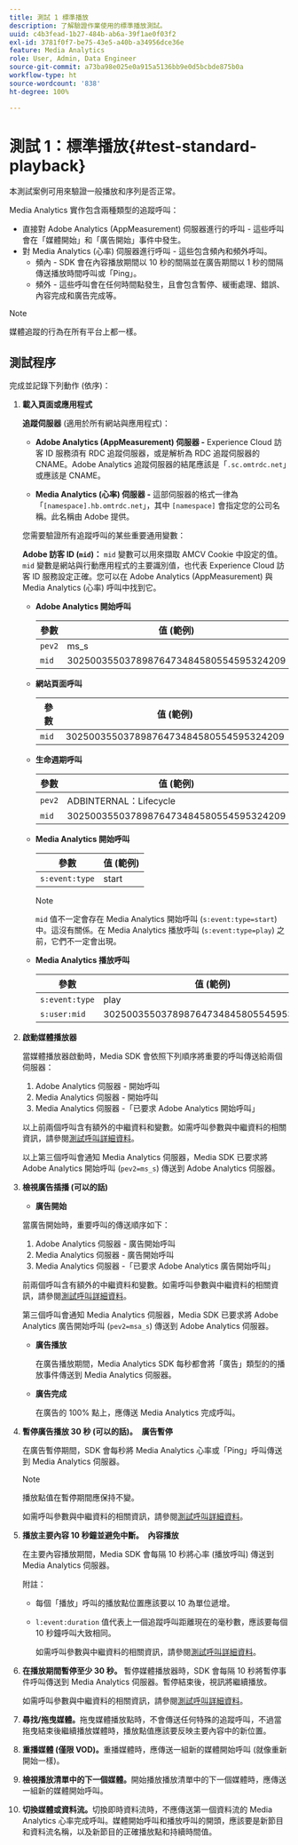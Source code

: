 ```yaml
---
title: 測試 1 標準播放
description: 了解驗證作業使用的標準播放測試。
uuid: c4b3fead-1b27-484b-ab6a-39f1ae0f03f2
exl-id: 3781f0f7-be75-43e5-a40b-a34956dce36e
feature: Media Analytics
role: User, Admin, Data Engineer
source-git-commit: a73ba98e025e0a915a5136bb9e0d5bcbde875b0a
workflow-type: ht
source-wordcount: '838'
ht-degree: 100%

---
```


# 測試 1：標準播放{#test-standard-playback}

本測試案例可用來驗證一般播放和序列是否正常。

Media Analytics 實作包含兩種類型的追蹤呼叫：
* 直接對 Adobe Analytics (AppMeasurement) 伺服器進行的呼叫 - 這些呼叫會在「媒體開始」和「廣告開始」事件中發生。
* 對 Media Analytics (心率) 伺服器進行呼叫 - 這些包含頻內和頻外呼叫。
   * 頻內 - SDK 會在內容播放期間以 10 秒的間隔並在廣告期間以 1 秒的間隔傳送播放時間呼叫或「Ping」。
   * 頻外 - 這些呼叫會在任何時間點發生，且會包含暫停、緩衝處理、錯誤、內容完成和廣告完成等。

>[!NOTE]
>媒體追蹤的行為在所有平台上都一樣。

## 測試程序

完成並記錄下列動作 (依序)：

1. **載入頁面或應用程式**

   **追蹤伺服器** (適用於所有網站與應用程式)：

   * **Adobe Analytics (AppMeasurement) 伺服器 -** Experience Cloud 訪客 ID 服務須有 RDC 追蹤伺服器，或是解析為 RDC 追蹤伺服器的 CNAME。Adobe Analytics 追蹤伺服器的結尾應該是「`.sc.omtrdc.net`」或應該是 CNAME。

   * **Media Analytics (心率) 伺服器 -** 這部伺服器的格式一律為「`[namespace].hb.omtrdc.net`」，其中 `[namespace]` 會指定您的公司名稱。此名稱由 Adobe 提供。

   您需要驗證所有追蹤呼叫的某些重要通用變數：

   **Adobe 訪客 ID (`mid`)：** `mid` 變數可以用來擷取 AMCV Cookie 中設定的值。`mid` 變數是網站與行動應用程式的主要識別值，也代表 Experience Cloud 訪客 ID 服務設定正確。您可以在 Adobe Analytics (AppMeasurement) 與 Media Analytics (心率) 呼叫中找到它。

   * **Adobe Analytics 開始呼叫**

      | 參數 | 值 (範例) |
      |---|---|
      | `pev2` | ms_s |
      | `mid` | 30250035503789876473484580554595324209 |

   * **網站頁面呼叫**

      | 參數 | 值 (範例) |
      |---|---|
      | `mid` | 30250035503789876473484580554595324209 |

   * **生命週期呼叫**

      | 參數 | 值 (範例) |
      |---|---|
      | `pev2` | ADBINTERNAL：Lifecycle |
      | `mid` | 30250035503789876473484580554595324209 |

   * **Media Analytics 開始呼叫**

      | 參數 | 值 (範例) |
      |---|---|
      | `s:event:type` | start |

      >[!NOTE]
      >
      >`mid` 值不一定會存在 Media Analytics 開始呼叫 (`s:event:type=start`) 中。這沒有關係。在 Media Analytics 播放呼叫 (`s:event:type=play`) 之前，它們不一定會出現。

   * **Media Analytics 播放呼叫**

      | 參數 | 值 (範例) |
      |---|---|
      | `s:event:type` | play |
      | `s:user:mid` | 30250035503789876473484580554595324209 |


1. **啟動媒體播放器**

   當媒體播放器啟動時，Media SDK 會依照下列順序將重要的呼叫傳送給兩個伺服器：

   1. Adobe Analytics 伺服器 - 開始呼叫
   1. Media Analytics 伺服器 - 開始呼叫
   1. Media Analytics 伺服器 -「已要求 Adobe Analytics 開始呼叫」

   以上前兩個呼叫含有額外的中繼資料和變數。如需呼叫參數與中繼資料的相關資訊，請參閱[測試呼叫詳細資料](/help/legacy/validation/test-call-details.md#start-the-media-player)。

   以上第三個呼叫會通知 Media Analytics 伺服器，Media SDK 已要求將 Adobe Analytics 開始呼叫 (`pev2=ms_s`) 傳送到 Adobe Analytics 伺服器。

1. **檢視廣告插播 (可以的話)**

   * **廣告開始**

   當廣告開始時，重要呼叫的傳送順序如下：

   1. Adobe Analytics 伺服器 - 廣告開始呼叫
   1. Media Analytics 伺服器 - 廣告開始呼叫
   1. Media Analytics 伺服器 -「已要求 Adobe Analytics 廣告開始呼叫」

   前兩個呼叫含有額外的中繼資料和變數。如需呼叫參數與中繼資料的相關資訊，請參閱[測試呼叫詳細資料](/help/legacy/validation/test-call-details.md#view-ad-playback)。

   第三個呼叫會通知 Media Analytics 伺服器，Media SDK 已要求將 Adobe Analytics 廣告開始呼叫 (`pev2=msa_s`) 傳送到 Adobe Analytics 伺服器。

   * **廣告播放**

      在廣告播放期間，Media Analytics SDK 每秒都會將「廣告」類型的的播放事件傳送到 Media Analytics 伺服器。

   * **廣告完成**

      在廣告的 100% 點上，應傳送 Media Analytics 完成呼叫。



1. **暫停廣告播放 30 秒 (可以的話)。**  **廣告暫停**

   在廣告暫停期間，SDK 會每秒將 Media Analytics 心率或「Ping」呼叫傳送到 Media Analytics 伺服器。

   >[!NOTE]
   >
   >播放點值在暫停期間應保持不變。

   如需呼叫參數與中繼資料的相關資訊，請參閱[測試呼叫詳細資料](/help/legacy/validation/test-call-details.md#ma-ad-pause-call)。

1. **播放主要內容 10 秒鐘並避免中斷。**  **內容播放**

   在主要內容播放期間，Media SDK 會每隔 10 秒將心率 (播放呼叫) 傳送到 Media Analytics 伺服器。

   附註：

   * 每個「播放」呼叫的播放點位置應該要以 10 為單位遞增。
   * `l:event:duration` 值代表上一個追蹤呼叫距離現在的毫秒數，應該要每個 10 秒鐘呼叫大致相同。

      如需呼叫參數與中繼資料的相關資訊，請參閱[測試呼叫詳細資料](/help/legacy/validation/test-call-details.md#play-main-content)。

1. **在播放期間暫停至少 30 秒。** 暫停媒體播放器時，SDK 會每隔 10 秒將暫停事件呼叫傳送到 Media Analytics 伺服器。暫停結束後，視訊將繼續播放。

   如需呼叫參數與中繼資料的相關資訊，請參閱[測試呼叫詳細資料](/help/legacy/validation/test-call-details.md#pause-main-content)。

1. **尋找/拖曳媒體。**&#x200B;拖曳媒體播放點時，不會傳送任何特殊的追蹤呼叫，不過當拖曳結束後繼續播放媒體時，播放點值應該要反映主要內容中的新位置。

1. **重播媒體 (僅限 VOD)。**&#x200B;重播媒體時，應傳送一組新的媒體開始呼叫 (就像重新開始一樣)。

1. **檢視播放清單中的下一個媒體。**&#x200B;開始播放播放清單中的下一個媒體時，應傳送一組新的媒體開始呼叫。

1. **切換媒體或資料流。**&#x200B;切換即時資料流時，不應傳送第一個資料流的 Media Analytics 心率完成呼叫。媒體開始呼叫和播放呼叫的開頭，應該要是新節目和資料流名稱，以及新節目的正確播放點和持續時間值。
